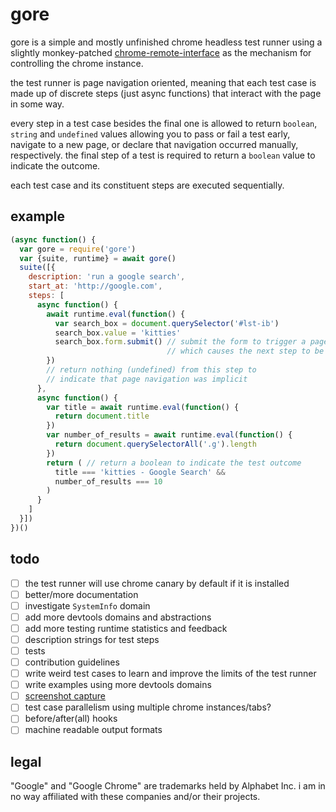 
# gore

gore is a simple and mostly unfinished chrome headless test runner using a slightly monkey-patched [chrome-remote-interface](https://npmjs.org/package/chrome-remote-interface) as the mechanism for controlling the chrome instance.

the test runner is page navigation oriented, meaning that each test case is made up of discrete steps (just async functions) that interact with the page in some way.

every step in a test case besides the final one is allowed to return `boolean`, `string` and `undefined` values allowing you to pass or fail a test early, navigate to a new page, or declare that navigation occurred manually, respectively. the final step of a test is required to return a `boolean` value to indicate the outcome.

each test case and its constituent steps are executed sequentially.

## example

```javascript
(async function() {
  var gore = require('gore')
  var {suite, runtime} = await gore()
  suite([{
    description: 'run a google search',
    start_at: 'http://google.com',
    steps: [
      async function() {
        await runtime.eval(function() {
          var search_box = document.querySelector('#lst-ib')
          search_box.value = 'kitties'
          search_box.form.submit() // submit the form to trigger a page navigation
                                   // which causes the next step to be executed
        })
        // return nothing (undefined) from this step to
        // indicate that page navigation was implicit
      },
      async function() {
        var title = await runtime.eval(function() {
          return document.title
        })
        var number_of_results = await runtime.eval(function() {
          return document.querySelectorAll('.g').length
        })
        return ( // return a boolean to indicate the test outcome
          title === 'kitties - Google Search' &&
          number_of_results === 10
        )
      }
    ]
  }])
})()
```

## todo

* [ ] the test runner will use chrome canary by default if it is installed
* [ ] better/more documentation
* [ ] investigate `SystemInfo` domain
* [ ] add more devtools domains and abstractions
* [ ] add more testing runtime statistics and feedback
* [ ] description strings for test steps
* [ ] tests
* [ ] contribution guidelines
* [ ] write weird test cases to learn and improve the limits of the test runner
* [ ] write examples using more devtools domains
* [ ] [screenshot capture](https://medium.com/@dschnr/using-headless-chrome-as-an-automated-screenshot-tool-4b07dffba79a)
* [ ] test case parallelism using multiple chrome instances/tabs?
* [ ] before/after(all) hooks
* [ ] machine readable output formats

## legal

"Google" and "Google Chrome" are trademarks held by Alphabet Inc. i am in no way affiliated with these companies and/or their projects.